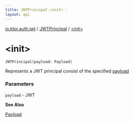 ```yaml
---
title: JWTPrincipal.<init> - 
layout: api
---
```


<div class='api-docs-breadcrumbs'><a href="../index.html">io.ktor.auth.jwt</a> / <a href="index.html">JWTPrincipal</a> / <a href="./-init-.html">&lt;init&gt;</a></div>

# &lt;init&gt;

<div class="signature"><code><span class="identifier">JWTPrincipal</span><span class="symbol">(</span><span class="parameterName" id="io.ktor.auth.jwt.JWTPrincipal$<init>(com.auth0.jwt.interfaces.Payload)/payload">payload</span><span class="symbol">:</span>&nbsp;<span class="identifier">Payload</span><span class="symbol">)</span></code></div>

Represents a JWT principal consist of the specified <a href="-init-.html#io.ktor.auth.jwt.JWTPrincipal$<init>(com.auth0.jwt.interfaces.Payload)/payload">payload</a>

### Parameters

<code>payload</code> - JWT

**See Also**

<a href="#">Payload</a>

